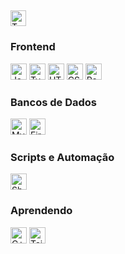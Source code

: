 ## 
<img src="https://upload.wikimedia.org/wikipedia/commons/1/17/Yin_yang.svg" alt="Texto Alternativo" width="25">

### Frontend
<p align="left">
  <img src="https://cdn.jsdelivr.net/gh/devicons/devicon/icons/javascript/javascript-original.svg" alt="JavaScript" width="26" height="26">
  <img src="https://cdn.jsdelivr.net/gh/devicons/devicon/icons/typescript/typescript-original.svg" alt="TypeScript" width="26" height="26">
  <img src="https://cdn.jsdelivr.net/gh/devicons/devicon/icons/html5/html5-original.svg" alt="HTML" width="26" height="26">
  <img src="https://cdn.jsdelivr.net/gh/devicons/devicon/icons/css3/css3-original.svg" alt="CSS" width="26" height="26">
  <img src="https://cdn.jsdelivr.net/gh/devicons/devicon/icons/react/react-original.svg" alt="React" width="26" height="26">
</p>

### Bancos de Dados
<p align="left">
  <img src="https://cdn.jsdelivr.net/gh/devicons/devicon/icons/mysql/mysql-original.svg" alt="MySQL" width="26" height="26">
  <img src="https://cdn.jsdelivr.net/gh/devicons/devicon/icons/firebase/firebase-plain.svg" alt="Firebase" width="26" height="26">
</p>

### Scripts e Automação
<p align="left">
  <img src="https://cdn.jsdelivr.net/gh/devicons/devicon/icons/bash/bash-original.svg" alt="ShellScript" width="26" height="26">
</p>

### Aprendendo
<p align="left">
  <img src="https://cdn.jsdelivr.net/gh/devicons/devicon/icons/cplusplus/cplusplus-original.svg" alt="C++" width="26" height="26">
  <img src="https://cdn.jsdelivr.net/gh/devicons/devicon/icons/tailwindcss/tailwindcss-original.svg" alt="Tailwind CSS" width="26" height="26">
</p>
